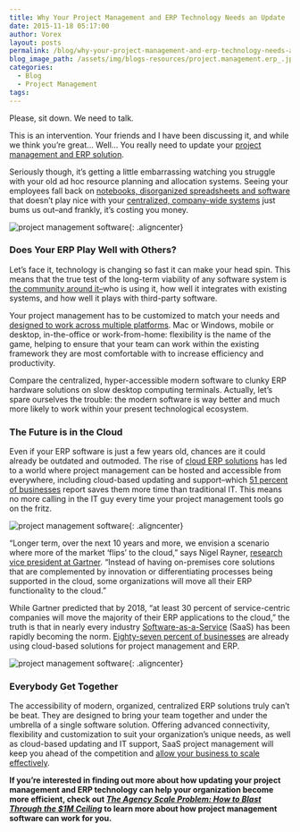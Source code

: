 ```yaml
---
title: Why Your Project Management and ERP Technology Needs an Update
date: 2015-11-18 05:17:00
author: Vorex
layout: posts
permalink: /blog/why-your-project-management-and-erp-technology-needs-an-update/
blog_image_path: /assets/img/blogs-resources/project.management.erp_.jpg
categories:
  - Blog
  - Project Management
tags:  
---
```



Please, sit down. We need to talk.

This is an intervention. Your friends and I have been discussing it, and while we think you’re great… Well… You really need to update your [project management and ERP solution](http://www.vorex.com/supercharging-business-insights-with-online-project-management-erp/). 

Seriously though, it’s getting a little embarrassing watching you struggle with your old ad hoc resource planning and allocation systems. Seeing your employees fall back on [notebooks, disorganized spreadsheets and software](http://www.erpsoftwareblog.com/2012/02/old-erp-new-erp-the-age-of-your-erp-can-alter-your-bottom-line/) that doesn’t play nice with your [centralized, company-wide systems](http://www.vorex.com/supercharging-business-insights-with-online-project-management-erp/) just bums us out–and frankly, it’s costing you money.

![project management software](https://media.giphy.com/media/YJjvTqoRFgZaM/giphy.gif){: .aligncenter}

### Does Your ERP Play Well with Others?

Let’s face it, technology is changing so fast it can make your head spin. This means that the true test of the long-term viability of any software system is [the community around it–](http://www.informationweek.com/software/enterprise-applications/6-more-enduring-truths-about-selecting-enterprise-software/d/d-id/1113070?page_number=1)who is using it, how well it integrates with existing systems, and how well it plays with third-party software.

Your project management has to be customized to match your needs and [designed to work across multiple platforms](http://www.vorex.com/top-5-ways-cloud-based-project-management-provides-a-competitive-edge/). Mac or Windows, mobile or desktop, in-the-office or work-from-home: flexibility is the name of the game, helping to ensure that your team can work within the existing framework they are most comfortable with to increase efficiency and productivity.

Compare the centralized, hyper-accessible modern software to clunky ERP hardware solutions on slow desktop computing terminals. Actually, let’s spare ourselves the trouble: the modern software is way better and much more likely to work within your present technological ecosystem.

### The Future is in the Cloud

Even if your ERP software is just a few years old, chances are it could already be outdated and outmoded. The rise of [cloud ERP solutions](https://diginomica.com/2015/10/12/how-cloud-erp-gets-manufacturing-work-done/#.Vjlki66rSRs) has led to a world where project management can be hosted and accessible from everywhere, including cloud-based updating and support–which [51 percent of businesses](http://www.rackspace.com/blog/infographic-the-state-of-smb-cloud-adoption-in-2014/) report saves them more time than traditional IT. This means no more calling in the IT guy every time your project management tools go on the fritz.

![project management software](https://media.giphy.com/media/yR8iFJX4Qy784/giphy.gif){: .aligncenter}

“Longer term, over the next 10 years and more, we envision a scenario where more of the market ‘flips’ to the cloud,” says Nigel Rayner, [research vice president at Gartner](http://www.gartner.com/newsroom/id/2658415). “Instead of having on-premises core solutions that are complemented by innovation or differentiating processes being supported in the cloud, some organizations will move all their ERP functionality to the cloud.”

While Gartner predicted that by 2018, “at least 30 percent of service-centric companies will move the majority of their ERP applications to the cloud,” the truth is that in nearly every industry [Software-as-a-Service](http://www.vorex.com/take-your-digital-organization-higher-with-a-cloud-based-solution/) (SaaS) has been rapidly becoming the norm. [Eighty-seven percent of businesses](http://www.rightscale.com/blog/cloud-industry-insights/cloud-computing-trends-2014-state-cloud-survey) are already using cloud-based solutions for project management and ERP.

![project management software](https://media.giphy.com/media/4b8Oi4TXZDStG/giphy.gif){: .aligncenter}

### Everybody Get Together

The accessibility of modern, organized, centralized ERP solutions truly can’t be beat. They are designed to bring your team together and under the umbrella of a single software solution. Offering advanced connectivity, flexibility and customization to suit your organization’s unique needs, as well as cloud-based updating and IT support, SaaS project management will keep you ahead of the competition and [allow your business to scale effectively](http://www.vorex.com/how-online-project-management-erp-can-help-digital-agencies-advance-their-businesses/).

**If you’re interested in finding out more about how updating your project management and ERP technology can help your organization become more efficient, check out [*The Agency Scale Problem: How to Blast Through the $1M Ceiling*](http://vorex.hs-sites.com/agency-scale-ebook?__hstc=100746398.0d9a36e8b26eeb83aaab70a992f9d211.1437581808827.1446659824392.1446663596287.58&amp;__hssc=100746398.7.1446663596287&amp;__hsfp=3898389234) to learn more about how project management software can work for you.**
